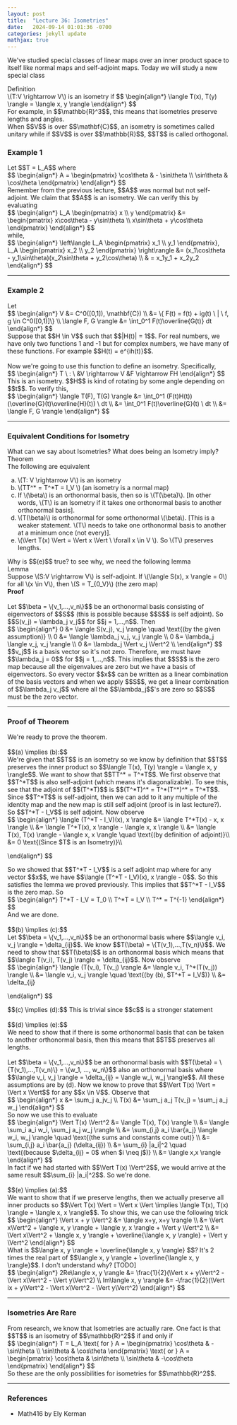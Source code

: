 ```yaml
---
layout: post
title:  "Lecture 36: Isometries"
date:   2024-09-14 01:01:36 -0700
categories: jekyll update
mathjax: true
---
```

We've studied special classes of linear maps over an inner product space to itself like normal maps and self-adjoint maps. Today we will study a new special class
<br>
<div class="bdiv">
Definition
</div>
<div class="bbdiv">
\(T:V \rightarrow V\) is an isometry if
$$
\begin{align*}
\langle T(x), T(y) \rangle = \langle x, y \rangle
\end{align*}
$$
</div>
<!------------------------------------------------------------------------------------>
For example, in $$\mathbb{R}^3$$, this means that isometries preserve lengths and angles. <br>
When $$V$$ is over $$\mathbf{C}$$, an isometry is sometimes called unitary while if $$V$$ is over $$\mathbb{R}$$, $$T$$ is called orthogonal.
<!------------------------------------------------------------------------------------>
<h3>Example 1</h3>
Let $$T = L_A$$ where
<div>
$$
\begin{align*}
A = 
\begin{pmatrix}
\cos\theta & - \sin\theta \\
\sin\theta & \cos\theta 
\end{pmatrix}
\end{align*}
$$
</div>
Remember from the previous lecture, $$A$$ was normal but not self-adjoint. We claim that $$A$$ is an isometry. We can verify this by evaluating
<div>
$$
\begin{align*}
L_A 
\begin{pmatrix}
x \\
y
\end{pmatrix}
&=
\begin{pmatrix}
x\cos\theta - y\sin\theta \\
x\sin\theta + y\cos\theta 
\end{pmatrix}
\end{align*}
$$
</div>
while,
<div>
$$
\begin{align*}
\left\langle
L_A 
\begin{pmatrix}
x_1 \\
y_1
\end{pmatrix},
L_A 
\begin{pmatrix}
x_2 \\
y_2
\end{pmatrix}
\right\rangle
&=
(x_1\cos\theta - y_1\sin\theta)(x_2\sin\theta + y_2\cos\theta) \\
& =  x_1y_1 + x_2y_2
\end{align*}
$$
</div>
<hr>

<!------------------------------------------------------------------------------------>
<h3>Example 2</h3>
Let 
<div>
$$
\begin{align*}
V &= C^0([0,1]), \mathbf{C}) \\
  &= \{ F(t) = f(t) + ig(t) \ | \ f, g \in C^0([0,1)]\} \\
\langle F, G \rangle &= \int_0^1 F(t)\overline{G(t)} dt
\end{align*}
$$
</div>
Suppose that $$H \in V$$ such that $$|H(t)| = 1$$. For real numbers, we have only two functions 1 and -1 but for complex numbers, we have many of these functions. For example $$H(t) = e^{ih(t)}$$.
<br>
<br>
Now we're going to use this function to define an isometry. Specifically, 
<div>
$$
\begin{align*}
T \ : \ &V \rightarrow V 
   &F \rightarrow FH
\end{align*}
$$
</div>
This is an isometry. $$H$$ is kind of rotating by some angle depending on $$t$$. To verify this,
<div>
$$
\begin{align*}
\langle T(F), T(G) \rangle &= \int_0^1 (F(t)H(t))(\overline{G}(t)\overline{H}(t)) \ dt \\
                           &= \int_0^1 F(t)\overline{G}(t)  \ dt \\
						   &= \langle F, G \rangle
\end{align*}
$$
</div>
<hr>

<!------------------------------------------------------------------------------------>
<h3>Equivalent Conditions for Isometry</h3>
What can we say about Isometries? What does being an Isometry imply?
<div class="purdiv">
Theorem
</div>
<div class="purbdiv">
The following are equivalent
<ol type="a">
	<li>\(T: V \rightarrow V\) is an isometry</li>
	<li>\(TT^* = T^*T = I_V \) (an isometry is a normal map) </li>
	<li>If \(\beta\) is an orthonormal basis, then so is \(T(\beta)\). [In other words, \(T\) is an Isometry if it takes one orthonormal basis to another orthonormal basis].</li>
	<li>\(T(\beta)\) is orthonormal for some orthonormal \(\beta\). [This is a weaker statement. \(T\) needs to take one orthonormal basis to another at a minimum once (not every)].</li>
	<li>\(\Vert T(x) \Vert = \Vert x \Vert \ \forall x \in V \). So \(T\) preserves lengths.</li>
</ol>
</div>
Why is $$(e)$$ true? to see why, we need the following lemma
<br>
<div class="purdiv">
Lemma
</div>
<div class="purbdiv">
Suppose 
\(S:V \rightarrow V\) is self-adjoint. If \(\langle S(x), x \rangle = 0\) for all \(x \in V\), then \(S = T_{0_V}\) (the zero map)
</div>
<!------------------------------------------------------------------------------------>
<b>Proof</b>
<br>
<br>
Let $$\beta = \{v_1,...,v_n\}$$ be an orthonormal basis consisting of eigenvectors of $$S$$ (this is possible because $$S$$ is self adjoint). So $$S(v_j) = \lambda_j v_j$$ for $$j = 1,...,n$$. Then
<div>
$$
\begin{align*}
0 &= \langle S(v_j), v_j \rangle \quad \text{(by the given assumption)} \\
0 &= \langle \lambda_j v_j, v_j \rangle \\
0 &= \lambda_j \langle v_j, v_j \rangle \\
0 &= \lambda_j \Vert v_j \Vert^2 \\
\end{align*}
$$
</div> 
$$v_j$$ is a basis vector so it's not zero. Therefore, we must have $$\lambda_j = 0$$ for $$j = 1,...,n$$. This implies that $$S$$ is the zero map because all the eigenvalues are zero but we have a basis of eigenvectors. So every vector $$x$$ can be written as a linear combination of the basis vectors and when we apply $$S$$, we get a linear combination of $$\lambda_j v_j$$ where all the $$\lambda_j$$'s are zero so $$S$$ must be the zero vector.
<hr>

<!------------------------------------------------------------------------------------>
<h3>Proof of Theorem</h3>
We're ready to prove the theorem. 
<br>
<br>
$$(a) \implies (b):$$<br>
We're given that $$T$$ is an isometry so we know by definition that $$T$$ preserves the inner product so $$\langle T(x), T(y) \rangle = \langle x, y \rangle$$. We want to show that $$TT^* = T^*T$$. We first observe that $$T^*T$$ is also self-adjoint (which means it's diagonalizable). To see this, see that the adjoint of $$(T^*T)$$ is $$(T^*T)^* = T^*(T^*)^* = T^*T$$. Since $$T^*T$$ is self-adjoint, then we can add to it any multiple of the identity map and the new map is still self adjoint (proof is in last lecture?). So $$T^*T - I_V$$ is self adjoint. Now observe
<div>
$$
\begin{align*}
\langle (T^*T - I_V)(x), x \rangle &= \langle T^*T(x) - x, x \rangle \\
                                 &= \langle T^*T(x), x \rangle - \langle x, x \rangle \\
								 &= \langle T(x), T(x) \rangle - \langle x, x \rangle \quad \text{(by definition of adjoint)}\\
								 &= 0 \text{(Since $T$ is an Isometry)}\\
                                     
\end{align*}
$$
</div> 
So we showed that $$T^*T - I_V$$ is a self adjoint map where for any vector $$x$$, we have $$\langle (T^*T - I_V)(x), x \rangle - 0$$. So this satisfies the lemma we proved previously. This implies that $$T^*T - I_V$$ is the zero map. So
<div>
$$
\begin{align*}
T^*T - I_V = T_0 \\
T^*T = I_V \\     
T^* = T^{-1}          
\end{align*}
$$
</div> 
And we are done.
<br>
<br>
<!------------------------------------------------------------------------------------>
$$(b) \implies (c):$$<br>
Let $$\beta = \{v_1,...,v_n\}$$ be an orthonormal basis where $$\langle v_i, v_j \rangle = \delta_{ij}$$. We know $$T(\beta) = \{T(v_1),...,T(v_n)\}$$. We need to show that $$T(\beta)$$ is an orthonormal basis which means that $$\langle T(v_i), T(v_j) \rangle = \delta_{ij}$$. Now observe
<div>
$$
\begin{align*}
\langle (T(v_i), T(v_j) \rangle &= \langle v_i, T^*(T(v_j)) \rangle \\
                                 &=  \langle v_i, v_j \rangle \quad \text{(by (b), $T^*T = I_V$)} \\
								 &= \delta_{ij}
                                     
\end{align*}
$$
</div>
<!------------------------------------------------------------------------------------>
$$(c) \implies (d):$$ This is trivial since $$c$$ is a stronger statement
<br>
<br>
<!------------------------------------------------------------------------------------>
$$(d) \implies (e):$$ 
<br>
We need to show that if there is some orthonormal basis that can be taken to another orthonormal basis, then this means that $$T$$ preserves all lengths.
<br>
<br>
Let $$\beta = \{v_1,...,v_n\}$$ be an orthonormal basis with $$T(\beta) = \{T(v_1),...,T(v_n)\} = \{w_1, ..., w_n\}$$ also an orthonormal basis where $$\langle v_i, v_j \rangle = \delta_{ij} = \langle w_i, w_j \rangle$$. All these assumptions are by (d). Now we know to prove that $$\Vert T(x) \Vert = \Vert x \Vert$$ for any $$x \in V$$. Observe that
<div>
$$
\begin{align*}
x &= \sum_j a_jv_j \\
T(x) &= \sum_j a_j T(v_j) = \sum_j  a_j w_j                               
\end{align*}
$$
</div>
So now we use this to evaluate
<div>
$$
\begin{align*}
\Vert T(x) \Vert^2 &= \langle T(x), T(x) \rangle \\
                  &= \langle \sum_i  a_i w_i, \sum_j  a_j w_j \rangle \\ 
				  &= \sum_{i,j} a_i \bar{a_j} \langle w_i, w_j \rangle \quad \text{(the sums and constants come out)}  \\
				  &= \sum_{i,j} a_i \bar{a_j} (\delta_{ij}) \\
				  &= \sum_{i} |a_i|^2 \quad \text{(because $\delta_{ij} = 0$ when $i \neq j$)}  \\
				  &= \langle x,x \rangle                
\end{align*}
$$
</div>
In fact if we had started with $$\Vert T(x) \Vert^2$$, we would arrive at the same result $$\sum_{i} |a_i|^2$$. So we're done.
<br>
<br>
<!------------------------------------------------------------------------------------>
$$(e) \implies (a):$$ <br>
We want to show that if we preserve lengths, then we actually preserve all inner products so $$\Vert T(x) \Vert = \Vert x \Vert \implies \langle T(x), T(x) \rangle = \langle x, x \rangle$$. To show this, we can use the following trick
<div>
$$
\begin{align*}
\Vert x + y \Vert^2 &= \langle x+y, x+y \rangle \\
                    &= \Vert x\Vert^2 + \langle x, y \rangle + \langle y, x \rangle + \Vert y \Vert^2   \\
					&= \Vert x\Vert^2 + \langle x, y \rangle + \overline{\langle x, y \rangle} + \Vert y \Vert^2
\end{align*}
$$
</div>
What is $$\langle x, y \rangle + \overline{\langle x, y \rangle} $$? It's 2 times the real part of $$\langle x, y \rangle + \overline{\langle x, y \rangle}$$. I don't understand why? [TODO]
<div>
$$
\begin{align*}
2Re\langle x, y \rangle &= \frac{1}{2}(\Vert x + y\Vert^2 - \Vert x\Vert^2 - \Vert y\Vert^2) \\
Im\langle x, y \rangle &= -\frac{1}{2}(\Vert ix + y\Vert^2 - \Vert x\Vert^2 - \Vert y\Vert^2)
\end{align*}
$$
</div>
<hr>

<!------------------------------------------------------------------------------------>
<h3>Isometries Are Rare</h3>
From research, we know that Isometries are actually rare. One fact is that $$T$$ is an isometry of $$\mathbb{R}^2$$ if and only if 
<div>
$$
\begin{align*}
T = L_A \text{ for } 
A = 
\begin{pmatrix}
\cos\theta & - \sin\theta \\
\sin\theta & \cos\theta 
\end{pmatrix}
\text{ or }
A = 
\begin{pmatrix}
\cos\theta &  \sin\theta \\
\sin\theta & -\cos\theta 
\end{pmatrix}
\end{align*}
$$
</div>
So these are the only possibilities for isometries for $$\mathbb{R}^2$$.


<hr>

<!------------------------------------------------------------------------------------>
<h3>References</h3>
<ul>
<li>Math416 by Ely Kerman</li>
</ul>






















